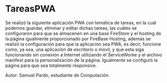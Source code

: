 # TareasPWA
Se realizó la siguiente aplicación PWA con temática de tareas, en la cuál podemos guardar, eliminar y editar dichas tareas, las cuáles se configuraron para que se almacenen en una base FireStore y el hosting de la página igualmente proporcionado por FireBase Hosting, además se realizó la configuración para que la aplicación sea PWA, es decir, funcione como, ya sea, una aplicación de escritorio o móvil, y que esta siga funcionando sin conexión a Internet utilizando el ServiceWorke y el archivo manifest para la personalización de la página. Igualmente se configuró la página para que sea totalmente responsive.

Autor: Samuel Pardo, estudiante de Computación.
